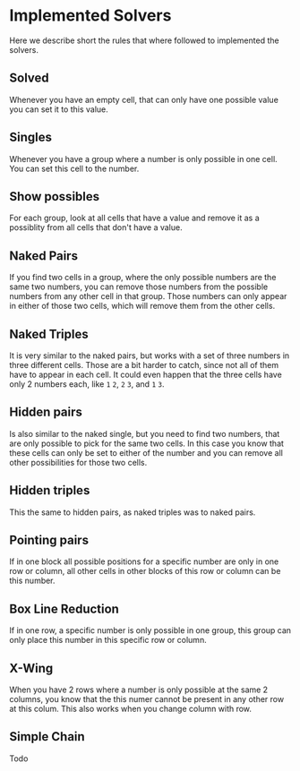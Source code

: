 # Implemented Solvers

Here we describe short the rules that where followed to implemented the solvers.

## Solved

Whenever you have an empty cell, that can only have one possible value you can set it to this value.

## Singles

Whenever you have a group where a number is only possible in one cell. You can set this cell to the number.

## Show possibles

For each group, look at all cells that have a value and remove it as a possiblity from all cells that don't have a value.

## Naked Pairs

If you find two cells in a group, where the only possible numbers are the same two numbers, you can remove those numbers 
from the possible numbers from any other cell in that group. Those numbers can only appear in either of those two cells,
which will remove them from the other cells.

## Naked Triples

It is very similar to the naked pairs, but works with a set of three numbers in three different cells. Those are a bit 
harder to catch, since not all of them have to appear in each cell. It could even happen that the three cells have only 
2 numbers each, like `1` `2`, `2` `3`, and `1` `3`.

## Hidden pairs

Is also similar to the naked single, but you need to find two numbers, that are only possible to pick for the same two 
cells. In this case you know that these cells can only be set to either of the number and you can remove all other
possibilities for those two cells.

## Hidden triples

This the same to hidden pairs, as naked triples was to naked pairs. 

## Pointing pairs

If in one block all possible positions for a specific number are only in one row or column, all other cells in other blocks 
of this row or column can be this number.

## Box Line Reduction

If in one row, a specific number is only possible in one group, this group can only place this number in this specific row
or column.

## X-Wing

When you have 2 rows where a number is only possible at the same 2 columns, you know that the this numer cannot be present 
in any other row at this colum. This also works when you change column with row.

## Simple Chain

Todo

